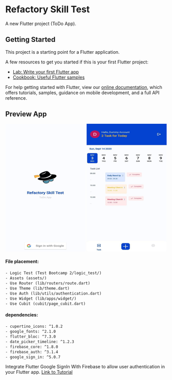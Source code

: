 # Refactory Skill Test

A new Flutter project (ToDo App).

## Getting Started

This project is a starting point for a Flutter application.

A few resources to get you started if this is your first Flutter project:

- [Lab: Write your first Flutter app](https://flutter.dev/docs/get-started/codelab)
- [Cookbook: Useful Flutter samples](https://flutter.dev/docs/cookbook)

For help getting started with Flutter, view our
[online documentation](https://flutter.dev/docs), which offers tutorials,
samples, guidance on mobile development, and a full API reference.

## Preview App

<img src="assets/preview.jpg" width="250" height="400">
<img src="assets/preview2.jpg" width="250" height="400">

#### File placement:
```
- Logic Test (Test Bootcamp 2/logic_test/)
- Assets (assets/)
- Use Router (lib/routers/route.dart)
- Use Theme (lib/theme.dart)
- Use Auth (lib/utils/authentication.dart)
- Use Widget (lib/apps/widget/)
- Use Cubit (cubit/page_cubit.dart)
```

#### dependencies:
```
- cupertino_icons: ^1.0.2
- google_fonts: ^2.1.0
- flutter_bloc: ^7.3.0
- date_picker_timeline: ^1.2.3
- firebase_core: ^1.8.0
- firebase_auth: ^3.1.4
- google_sign_in: ^5.0.7
```

Integrate Flutter Google SignIn With Firebase to allow user authentication in your Flutter app.
[Link to Tutorial](https://blog.codemagic.io/firebase-authentication-google-sign-in-using-flutter/)